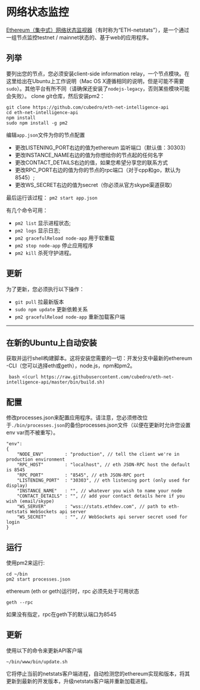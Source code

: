 # 网络状态监控
[Ethereum（集中式）网络状态监视器](https://stats.ethdev.com/)（有时称为“ETH-netstats”），是一个通过一组节点监控testnet / mainnet状态的、基于web的应用程序。

## 列举

要列出您的节点，您必须安装client-side information relay，一个节点模块。在这里给出在Ubuntu上工作说明（Mac OS X遵循相同的说明，但是可能不需要`sudo`）。其他平台有所不同（请确保还安装了`nodejs-legacy`，否则某些模块可能会失败）。
clone git仓库，然后安装pm2：

    git clone https://github.com/cubedro/eth-net-intelligence-api
    cd eth-net-intelligence-api
    npm install
    sudo npm install -g pm2

编辑`app.json`文件为你的节点配置
* 更改LISTENING_PORT右边的值为ethereum 监听端口（默认值：30303）
* 更改INSTANCE_NAME右边的值为你想给你的节点起的任何名字
* 更改CONTACT_DETAILS右边的值，如果您希望分享您的联系方式
* 更改RPC_PORT右边的值为你的节点的rpc端口（对于cpp和go，默认为8545）;
* 更改WS_SECRET右边的值为secret（你必须从官方skype渠道获取）

最后运行该过程：
`pm2 start app.json`

有几个命令可用：

* `pm2 list` 显示进程状态;
* `pm2 logs` 显示日志;
* `pm2 gracefulReload node-app` 用于软重载
* `pm2 stop node-app` 停止应用程序
* `pm2 kill` 杀死守护进程。

## 更新
为了更新，您必须执行以下操作：

* `git pull` 拉最新版本
* `sudo npm update` 更新依赖关系
* `pm2 gracefulReload node-app` 重新加载客户端

***

## 在新的Ubuntu上自动安装

获取并运行shell构建脚本。这将安装您需要的一切：开发分支中最新的ethereum -CLI（您可以选择eth或geth），node.js，npm和pm2。

     bash <(curl https://raw.githubusercontent.com/cubedro/eth-net-intelligence-api/master/bin/build.sh)

## 配置
修改processes.json来配置应用程序。请注意，您必须修改位于`./bin/processes.json`的备份processes.json文件（以便在更新时允许您设置env var而不被重写）。

    "env":
    {
        "NODE_ENV"        : "production", // tell the client we're in production environment
        "RPC_HOST"        : "localhost", // eth JSON-RPC host the default is 8545
        "RPC_PORT"        : "8545", // eth JSON-RPC port
        "LISTENING_PORT"  : "30303", // eth listening port (only used for display)
        "INSTANCE_NAME"   : "", // whatever you wish to name your node
        "CONTACT_DETAILS" : "", // add your contact details here if you wish (email/skype)
        "WS_SERVER"       : "wss://stats.ethdev.com", // path to eth-netstats WebSockets api server
        "WS_SECRET"       : "", // WebSockets api server secret used for login
    }

## 运行
使用pm2来运行:

    cd ~/bin
    pm2 start processes.json

ethereum (eth or geth)运行时，rpc 必须先处于可用状态

    geth --rpc

如果没有指定，rpc在geth下的默认端口为8545

## 更新
使用以下的命令来更新API客户端

    ~/bin/www/bin/update.sh

它将停止当前的netstats客户端进程，自动检测您的ethereum实现和版本，将其更新到最新的开发版本，升级netstats客户端并重新加载进程。

